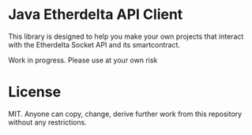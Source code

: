 # Java Etherdelta API Client

This library is designed to help you make your own projects that interact with the Etherdelta Socket API and its smartcontract.

Work in progress. Please use at your own risk

# License
MIT. Anyone can copy, change, derive further work from this repository without any restrictions.
